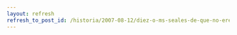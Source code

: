 ```yaml
---
layout: refresh
refresh_to_post_id: /historia/2007-08-12/diez-o-ms-seales-de-que-no-eres-tan-buen-programador-como-piensas
---
```

